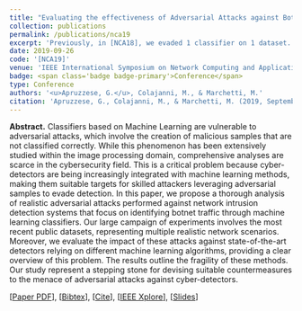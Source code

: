 ```yaml
---
title: "Evaluating the effectiveness of Adversarial Attacks against Botnet Detectors"
collection: publications
permalink: /publications/nca19
excerpt: 'Previously, in [NCA18], we evaded 1 classifier on 1 dataset. Now, we evade 12 classifiers on 4 datasets!'
date: 2019-09-26
code: '[NCA19]'
venue: 'IEEE International Symposium on Network Computing and Applications [BEST STUDENT PAPER AWARD]'
badge: <span class='badge badge-primary'>Conference</span>
type: Conference
authors: '<u>Apruzzese, G.</u>, Colajanni, M., & Marchetti, M.'
citation: 'Apruzzese, G., Colajanni, M., & Marchetti, M. (2019, September). Evaluating the Effectiveness of Adversarial Attacks against Botnet Detectors. In <i>2019 IEEE 18th International Symposium on Network Computing and Applications (NCA)</i> [BEST STUDENT PAPER AWARD] (pp. 1-8). IEEE.'
---
```

<b>Abstract.</b> Classifiers based on Machine Learning are vulnerable to adversarial attacks, which involve the creation of malicious samples that are not classified correctly. While this phenomenon has been extensively studied within the image processing domain, comprehensive analyses are scarce in the cybersecurity field. This is a critical problem because cyber-detectors are being increasingly integrated with machine learning methods, making them suitable targets for skilled attackers leveraging adversarial samples to evade detection. In this paper, we propose a thorough analysis of realistic adversarial attacks performed against network intrusion detection systems that focus on identifying botnet traffic through machine learning classifiers. Our large campaign of experiments involves the most recent public datasets, representing multiple realistic network scenarios. Moreover, we evaluate the impact of these attacks against state-of-the-art detectors relying on different machine learning algorithms, providing a clear overview of this problem. The results outline the fragility of these methods. Our study represent a stepping stone for devising suitable countermeasures to the menace of adversarial attacks against cyber-detectors.

[[Paper PDF](https://gioapru.github.io/files/papers/nca19/nca19.pdf)], [[Bibtex](https://gioapru.github.io/files/papers/nca19/nca19.bib)], [[Cite](https://gioapru.github.io/files/papers/nca19/nca19_cite.html)], [[IEEE Xplore](https://ieeexplore.ieee.org/abstract/document/8935039)], [[Slides](https://gioapru.github.io/files/papers/nca19/nca19_slides.pdf)]